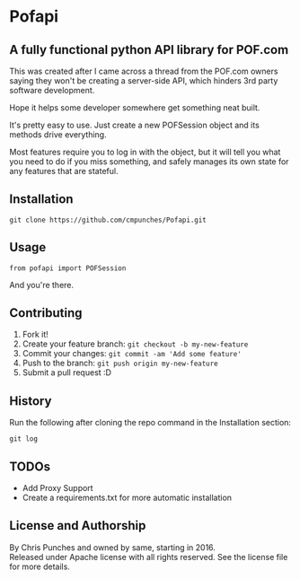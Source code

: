 # Pofapi
## A fully functional python API library for POF.com

This was created after I came across a thread from the POF.com owners saying they won't be
creating a server-side API, which hinders 3rd party software development.

Hope it helps some developer somewhere get something neat built.

It's pretty easy to use.  Just create a new POFSession object and its methods drive everything.

Most features require you to log in with the object, but it will tell you what you need to do if you miss 
something, and safely manages its own state for any features that are stateful.

## Installation

```
git clone https://github.com/cmpunches/Pofapi.git
```

## Usage

```
from pofapi import POFSession
```

And you're there.

## Contributing

1. Fork it!
2. Create your feature branch: `git checkout -b my-new-feature`
3. Commit your changes: `git commit -am 'Add some feature'`
4. Push to the branch: `git push origin my-new-feature`
5. Submit a pull request :D

## History

Run the following after cloning the repo command in the Installation section:
```
git log
```


## TODOs
* Add Proxy Support
* Create a requirements.txt for more automatic installation

## License and Authorship

By Chris Punches and owned by same, starting in 2016.  
Released under Apache license with all rights reserved.  See the license file for more details.

